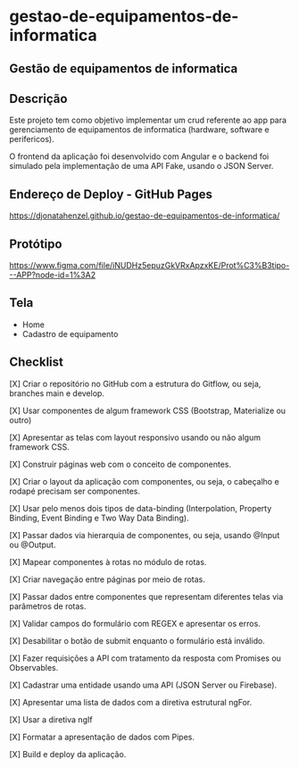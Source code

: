# gestao-de-equipamentos-de-informatica
## Gestão de equipamentos de informatica

## Descrição
Este projeto tem como objetivo implementar um crud referente ao app para gerenciamento de equipamentos de informatica (hardware, software e perifericos).

O frontend da aplicação foi desenvolvido com Angular e o backend foi simulado pela implementação de uma API Fake, usando o JSON Server.

## Endereço de Deploy - GitHub Pages
https://djonatahenzel.github.io/gestao-de-equipamentos-de-informatica/

## Protótipo
https://www.figma.com/file/iNUDHz5epuzGkVRxApzxKE/Prot%C3%B3tipo---APP?node-id=1%3A2

## Tela
- Home
- Cadastro de equipamento

## Checklist
[X] Criar o repositório no GitHub com a estrutura do Gitflow, ou seja, branches main e develop.

[X] Usar componentes de algum framework CSS (Bootstrap, Materialize ou outro)

[X] Apresentar as telas com layout responsivo usando ou não algum framework CSS.

[X] Construir páginas web com o conceito de componentes.

[X] Criar o layout da aplicação com componentes, ou seja, o cabeçalho e rodapé precisam ser componentes.

[X] Usar pelo menos dois tipos de data-binding (Interpolation, Property Binding, Event Binding e Two Way Data Binding).

[X] Passar dados via hierarquia de componentes, ou seja, usando @Input ou @Output.

[X] Mapear componentes à rotas no módulo de rotas.

[X] Criar navegação entre páginas por meio de rotas.

[X] Passar dados entre componentes que representam diferentes telas via parâmetros de rotas.

[X] Validar campos do formulário com REGEX e apresentar os erros.

[X] Desabilitar o botão de submit enquanto o formulário está inválido.

[X] Fazer requisições a API com tratamento da resposta com Promises ou Observables.

[X] Cadastrar uma entidade usando uma API (JSON Server ou Firebase).

[X] Apresentar uma lista de dados com a diretiva estrutural ngFor.

[X] Usar a diretiva ngIf

[X] Formatar a apresentação de dados com Pipes.

[X] Build e deploy da aplicação.
